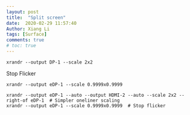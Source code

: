 ```yaml
---
layout: post
title:  "Split screen"
date:  2020-02-29 11:57:40
Author: Xiang Li
tags: [Surface]
comments: true
# toc: true
---
```


```
xrandr --output DP-1 --scale 2x2
```
Stop Flicker
```
xrandr --output eDP-1 --scale 0.9999x0.9999
```
```
xrandr --output eDP-1 --auto --output HDMI-2 --auto --scale 2x2 --right-of eDP-1  # Simpler oneliner scaling
xrandr --output eDP-1 --scale 0.9999x0.9999  # Stop flicker
```
<!--more-->
